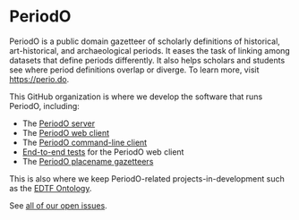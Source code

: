 # PeriodO

PeriodO is a public domain gazetteer of scholarly definitions of historical, art-historical, and archaeological periods. It eases the task of linking among datasets that define periods differently. It also helps scholars and students see where period definitions overlap or diverge. To learn more, visit https://perio.do.

This GitHub organization is where we develop the software that runs PeriodO, including:

* The [PeriodO server](https://github.com/periodo/periodo-server)
* The [PeriodO web client](https://github.com/periodo/periodo-client)
* The [PeriodO command-line client](https://github.com/periodo/periodo-cli)
* [End-to-end tests](https://github.com/periodo/periodo-client) for the PeriodO web client
* The [PeriodO placename gazetteers](https://github.com/periodo/periodo-places)

This is also where we keep PeriodO-related projects-in-development such as the [EDTF Ontology](https://github.com/periodo/edtf-ontology).

See [all of our open issues](https://github.com/search?o=desc&q=org%3Aperiodo&s=created&state=open&type=Issues). 
